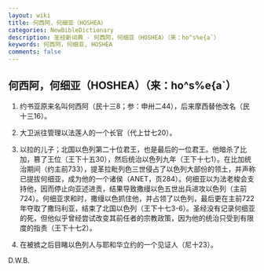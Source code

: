```yaml
---
layout: wiki
title: 何西阿，何细亚（HOSHEA）
categories: NewBibleDictionary
description: 圣经新词典 - 何西阿，何细亚（HOSHEA）（来：ho^s%e{a`）
keywords: 何西阿，何细亚, HOSHEA
comments: false
---
```


## 何西阿，何细亚（HOSHEA）（来：ho^s%e{a`）

1. 约书亚原来名叫何西阿（民十三8；参：申卅二44），后来摩西替他改名（民十三16）。

2. 大卫派往管理以法莲人的一个长官（代上廿七20）。

3. 以拉的儿子；北国以色列第二十位君王，也是最后的一位君王。他暗杀了比加，篡了王位（王下十五30），然后统治以色列九年（王下十七1）。在比加统治期间（约主前733），提革拉毗列色三世侵占了以色列大部份的领土，并声称已提拔何细亚，成为他的一个诸侯（ANET，页284）。何细亚以为法老梭会支持他，因而停止向亚述进贡，结果导致撒缦以色五世出兵进攻以色列（主前724）。何细亚求和时，撒缦以色抓住他，并占领了以色列，最后更在主前722年夺取了撒玛利亚，结束了北国以色列（王下十七3-6）。圣经没有记录何细亚的死，但他似乎曾经尝试改变其前任者的宗教政策，因为他的统治只受到有限度的指责（王下十七2）。

4. 在被掳之后目睹以色列人与耶和华立约的一个见证人（尼十23）。

D.W.B.








